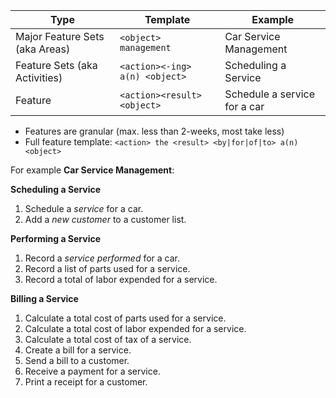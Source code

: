 | Type                           | Template                       | Example                       |
| ---                            | ---                            | ---                           |
| Major Feature Sets (aka Areas) | `<object> management`          | Car Service Management        |
| Feature Sets (aka Activities)  | `<action><-ing> a(n) <object>` | Scheduling a Service          |
| Feature                        | `<action><result><object>`     | Schedule a service for a car  |

* Features are granular (max. less than 2-weeks, most take less)
* Full feature template: `<action> the <result> <by|for|of|to> a(n) <object>`

For example **Car Service Management**:

**Scheduling a Service**

1. Schedule a _service_ for a car.
1. Add a _new customer_ to a customer list.

**Performing a Service**

1. Record a _service performed_ for a car.
1. Record a list of parts used for a service.
1. Record a total of labor expended for a service.

**Billing a Service**

1. Calculate a total cost of parts used for a service.
1. Calculate a total cost of labor expended for a service.
1. Calculate a total cost of tax of a service.
1. Create a bill for a service.
1. Send a bill to a customer.
1. Receive a payment for a service.
1. Print a receipt for a customer.